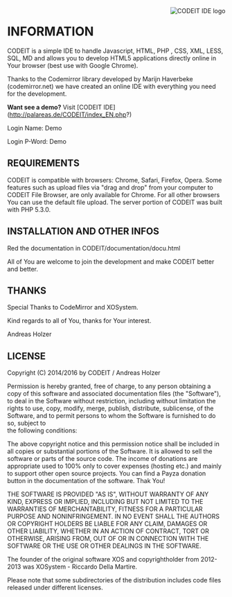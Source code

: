 
<a href="http://web-crew.org/">
    <img src="http://palareas.de/CODEIT/themes/default/images/CODEIT_logo.png" alt="CODEIT IDE logo"
         title="CODEIT 1.0 compliant" align="right" />
</a>

# INFORMATION

CODEIT is a simple IDE to handle Javascript, HTML, PHP , CSS, XML, LESS, SQL, MD and allows you to develop HTML5 applications directly online in Your browser (best use with Google Chrome).

Thanks to the Codemirror library developed by Marijn Haverbeke (codemirror.net)
we have created an online IDE with everything you need for the development.  

**Want see a demo?** 
Visit [CODEIT IDE]  (http://palareas.de/CODEIT/index_EN.php?)

Login Name: Demo

Login P-Word: Demo

## REQUIREMENTS

CODEIT is compatible with browsers: Chrome, Safari, Firefox, Opera.
Some features such as upload files via "drag and drop" from your computer to CODEIT File Browser, are only available for Chrome. For all other browsers You can use the default file upload.
The server portion of CODEIT was built with PHP 5.3.0. 

## INSTALLATION AND OTHER INFOS

Red the documentation in CODEIT/documentation/docu.html

All of You are welcome to join the development and make CODEIT better and better.


## THANKS

Special Thanks to CodeMirror and XOSystem. 

Kind regards to all of You, thanks for Your interest.

Andreas Holzer


## LICENSE

Copyright (C) 2014/2016 by CODEIT / Andreas Holzer

Permission is hereby granted, free of charge, to any person obtaining a copy 
of this software and associated documentation files (the "Software"), to deal 
in the Software without restriction, including without limitation the rights 
to use, copy, modify, merge, publish, distribute, sublicense, of the Software, 
and to permit persons to whom the Software is furnished to do so, subject to  
the following conditions:

The above copyright notice and this permission notice shall be included in
all copies or substantial portions of the Software. It is allowed to sell 
the software or parts of the source code. The income of donations are 
appropriate used to 100% only to cover expenses (hosting etc.) and mainly 
to support other open source projects. You can find a Payza donation button 
in the documentation of the software. Thak You!

THE SOFTWARE IS PROVIDED "AS IS", WITHOUT WARRANTY OF ANY KIND, EXPRESS OR
IMPLIED, INCLUDING BUT NOT LIMITED TO THE WARRANTIES OF MERCHANTABILITY,
FITNESS FOR A PARTICULAR PURPOSE AND NONINFRINGEMENT. IN NO EVENT SHALL THE
AUTHORS OR COPYRIGHT HOLDERS BE LIABLE FOR ANY CLAIM, DAMAGES OR OTHER
LIABILITY, WHETHER IN AN ACTION OF CONTRACT, TORT OR OTHERWISE, ARISING FROM,
OUT OF OR IN CONNECTION WITH THE SOFTWARE OR THE USE OR OTHER DEALINGS IN
THE SOFTWARE.

The founder of the original software XOS and copyrightholder from 
2012-2013 was XOSystem - Riccardo Della Martire.

Please note that some subdirectories of the distribution
includes code files released under different licenses.


